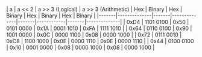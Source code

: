 | a                    | a << 2               | a >> 3 (Logical)   | a >> 3 (Arithmetic)
| Hex   | Binary       | Hex   | Binary       | Hex   | Binary     | Hex   | Binary       |
|-------|--------------|-------|--------------|-------|------------|-------|--------------|
| 0xD4  | 1101 0100    | 0x50  | 0101 0000    | 0x1A  | 0001 1010  | 0xFA  | 1111 1010    |
| 0x64  | 0110 0100    | 0x90  | 1001 0000    | 0x0C  | 0000 1100  | 0x08  | 0000 1000    |
| 0x72  | 0111 0010    | 0xC8  | 1100 1000    | 0x0E  | 0000 1110  | 0x0E  | 0000 1110    |
| 0x44  | 0100 0100    | 0x10  | 0001 0000    | 0x08  | 0000 1000  | 0x08  | 0000 1000    |